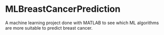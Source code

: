 # MLBreastCancerPrediction
A machine learning project done with MATLAB to see which ML algorithms are more suitable to predict breast cancer.
